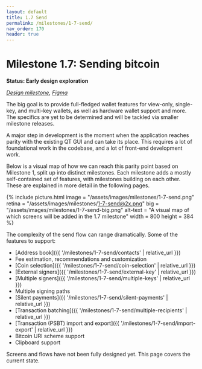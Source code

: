 ```yaml
---
layout: default
title: 1.7 Send
permalink: /milestones/1-7-send/
nav_order: 170
header: true
---
```


# Milestone 1.7: Sending bitcoin

**Status: Early design exploration**

_[Design milestone](https://github.com/BitcoinDesign/Bitcoin-Core-App/milestone/7), [Figma](https://www.figma.com/file/ek8w3n3upbluw5UL2lGhRx/Bitcoin-Core-App-Design?type=design&node-id=7516%3A13173&mode=design&t=sZSBHpOLLJmoMf57-1)_

The big goal is to provide full-fledged wallet features for view-only, single-key, and multi-key wallets, as well as hardware wallet support and more. The specifics are yet to be determined and will be tackled via smaller milestone releases.

A major step in development is the moment when the application reaches parity with the existing QT GUI and can take its place. This requires a lot of foundational work in the codebase, and a lot of front-end development work.

Below is a visual map of how we can reach this parity point based on Milestone 1, split up into distinct milestones. Each milestone adds a mostly self-contained set of features, with milestones building on each other. These are explained in more detail in the following pages. 

{% include picture.html
	image = "/assets/images/milestones/1-7-send.png"
	retina = "/assets/images/milestones/1-7-send@2x.png"
	big = "/assets/images/milestones/1-7-send-big.png"
	alt-text = "A visual map of which screens will be added in the 1.7 milestone"
	width = 800
	height = 384
%}

The complexity of the send flow can range dramatically. Some of the features to support:

- [Address book]({{ '/milestones/1-7-send/contacts' | relative_url }})
- Fee estimation, recommendations and customization
- [Coin selection]({{ '/milestones/1-7-send/coin-selection' | relative_url }})
- [External signers]({{ '/milestones/1-7-send/external-key' | relative_url }})
- [Multiple signers]({{ '/milestones/1-7-send/multiple-keys' | relative_url }})
- Multiple signing paths
- [Silent payments]({{ '/milestones/1-7-send/silent-payments' | relative_url }})
- [Transaction batching]({{ '/milestones/1-7-send/multiple-recipients' | relative_url }})
- [Transaction (PSBT) import and export]({{ '/milestones/1-7-send/import-export' | relative_url }})
- Bitcoin URI scheme support
- Clipboard support

Screens and flows have not been fully designed yet. This page covers the current state.